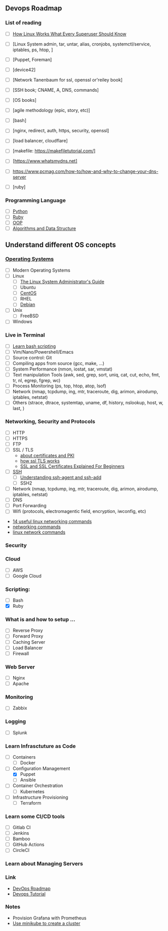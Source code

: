## Devops Roadmap

### List of reading
- [ ] [How Linux Works What Every Superuser Should Know](http://index-of.es/Varios-2/How%20Linux%20Works%20What%20Every%20Superuser%20Should%20Know.pdf)
- [ ] [Linux System admin, tar, untar, alias, cronjobs, systemctl/service, iptables, ps, htop, ]
- [ ] [Puppet, Foreman]
- [ ] [device42]
- [ ] [Network Tanenbaum for ssl, openssl or'reiley book]
- [ ] [SSH book; CNAME, A, DNS, commands]
- [ ] [OS books]
- [ ] [agile methodology (epic, story, etc)]
- [ ] [bash]
- [ ] [nginx, redirect, auth, https, security, openssl]
- [ ] [load balancer, cloudflare]
- [ ] [makefile: https://makefiletutorial.com/]
- [ ] [https://www.whatsmydns.net]
- [ ] https://www.pcmag.com/how-to/how-and-why-to-change-your-dns-server
- [ ] [ruby]



### Programming Language
- [ ] [Python]()
- [ ] [Ruby](https://github.com/horia-delicoti/rails-roadmap)
- [ ] [OOP]()
- [ ] [Algorithms and Data Structure]()

## Understand different OS concepts

### [Operating Systems](https://github.com/horia-delicoti/books#operating-systems)
- [ ] Modern Operating Systems
- [ ] Linux
  - [ ] [The Linux System Administrator's Guide](https://mog.dog/files/SP2019/2017%20Nemeth%20Evi%20etal%20-%20UNIX%20and%20Linux%20System%20Administration%20Handbook%5B5thED%5D_Rell.pdf)
  - [ ] Ubuntu
  - [ ] [CentOS](https://access.redhat.com/documentation/en-us/red_hat_enterprise_linux/7/html/system_administrators_guide/index)
  - [ ] RHEL
  - [ ] [Debian](https://www.debian.org/doc/manuals/debian-handbook/)
- [ ] Unix
  - [ ] FreeBSD
- [ ] Windows

### Live in Terminal
- [ ] [Learn bash scripting](LearningthebashShell,3rdEdition.pdf)
- [ ] Vim/Nano/Powershell/Emacs
- [ ] Source control: Git
- [ ] Compiling apps from source (gcc, make, ...)
- [ ] System Performance (nmon, iostat, sar, vmstat)
- [ ] Text manipulation Tools (awk, sed, grep, sort, uniq, cat, cut, echo, fmt, tr, nl, egrep, fgrep, wc)
- [ ] Process Monitoring (ps, top, htop, atop, lsof)
- [ ] Network (nmap, tcpdump, ing, mtr, traceroute, dig, arimon, airodump, iptables, netstat)
- [ ] Others (strace, dtrace, systemtap, uname, df, history, nslookup, host, w, last, )

### Networking, Security and Protocols
- [ ] HTTP
- [ ] HTTPS
- [ ] FTP
- [ ] SSL / TLS
  - [about certificates and PKI](https://smallstep.com/blog/everything-pki/)
  - [how ssl TLS works](https://www.websecurity.digicert.com/security-topics/how-ssl-works)
  - [SSL and SSL Certificates Explained For Beginners](http://www.steves-internet-guide.com/ssl-certificates-explained/)
- [ ] [SSH](https://www.ssh.com/ssh/port)
  - [ ] [Understanding ssh-agent and ssh-add](http://blog.joncairns.com/2013/12/understanding-ssh-agent-and-ssh-add/)
  - [ ] SSH2
- [ ] Network (nmap, tcpdump, ing, mtr, traceroute, dig, arimon, airodump, iptables, netstat)
- [ ] DNS
- [ ] Port Forwarding
- [ ] Wifi (protocols, electromagentic field, encryption, iwconfig, etc)

- [14 useful linux networking commands](https://geekflare.com/linux-networking-commands/)
- [networking commands](https://www.fosslinux.com/42935/linux-networking-commands.htm)
- [linux network commands](https://www.javatpoint.com/linux-networking-commands)

### Security
### Cloud
- [ ] AWS
- [ ] Google Cloud

### Scripting:
- [ ] Bash
- [X] Ruby

### What is and how to setup ...
- [ ] Reverse Proxy
- [ ] Forward Proxy
- [ ] Caching Server
- [ ] Load Balancer
- [ ] Firewall

### Web Server
- [ ] Nginx
- [ ] Apache

### Monitoring
- [ ] Zabbix

### Logging
- [ ] Splunk

### Learn Infrasctuture as Code
- [ ] Containers
  - [ ] Docker
- [ ] Configuration Management
  - [X] Puppet
  - [ ] Ansible
- [ ] Container Orchestration
  - [ ] Kubernetes
- [ ] Infrastructure Provisioning
  - [ ] Terraform

### Learn some CI/CD tools
- [ ] Gitlab CI
- [ ] Jenkins
- [ ] Bamboo
- [ ] GitHub Actions
- [ ] CircleCI

### Learn about Managing Servers


### Link
- [DevOps Roadmap](https://roadmap.sh/devops)
- [Devops Tutorial](https://www.softwaretestinghelp.com/devops-tutorials/)


### Notes
- Provision Grafana with Prometheus
- [Use minikube to create a cluster](https://kubernetes.io/docs/tutorials/kubernetes-basics/create-cluster/cluster-intro/)